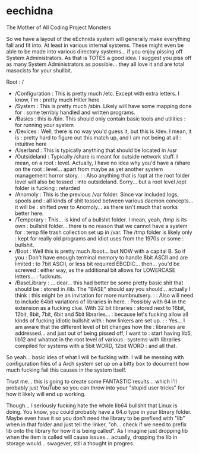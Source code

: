 eechidna
========

The Mother of All Coding Project Monsters

So we have a layout of the eEchnida system will generally make everything
fall and fit into. At least in various internal systems. These might even
be able to be made into various directory systems... if you enjoy pissing 
off System Administrators. As that is TOTES a good idea. I suggest you piss 
off as many System Administrators as possible... they all love it and are 
total masocists for your shullbit.

Root : /
 * /Configuration
 : This is pretty much /etc. Except with extra letters. I know, I'm 
 : pretty much Hitler here
 * /System
 : This is pretty much /sbin. Likely will have some mapping done for 
 : some terribly handled and written programs.
 * /Basics
 : this is /bin. This should only contain basic tools and utilities 
 : for running your system
 * /Devices
 : Well, there is no way you'd guess it, but this is /dev. I mean, it is 
 : pretty hard to figure out this match up, and I am not being at all 
 : intuitive here
 * /Userland
 : This is typically anything that should be located in /usr
 * /Outsideland
 : Typically /share is meant for outside network stuff. I mean, on a root 
 : level. Actually, I have no idea why you'd have a /share on the root 
 : level... apart from maybe as yet another system management horror story.
 :
 : Also anything that is /opt at the root folder level will also be tossed 
 : into outsideland. Sorry... but a root level /opt folder is fucking 
 : retarded
 * /Anomoly
 : This is the previous /var folder. Since var included logs, spools and 
 : all kinds of shit tossed between various daemon concepts... it will be 
 : shifted over to Anomoly... as there isn't much that works better here.
 * /Temporary
 : This... is kind of a bullshit folder. I mean, yeah, /tmp is its own 
 : bullshit folder... there is no reason that we cannot have a system for 
 : temp file trash collection set up in /var. The /tmp folder is likely only
 : kept for really old programs and idiot uses from the 1970s or some 
 : bullshit.
 * /Boot
 : Well this is pretty much /boot... but NOW with a capital B. So if you 
 : Don't have enough terminal memory to handle 8bit ASCII and are limited 
 : to 7bit ASCII, or less bit required EBCDIC... then... you'd be screwed 
 : either way, as the additional bit allows for LOWERCASE letters... 
 : fucknuts.
 * /BaseLibrary
 : ... dear... this had better be some pretty basic shit that should be 
 : stored in /lib. The "BASE" should say you should... actually I think 
 : this might be an invitation for more numbnutsery.
 : 
 : Also will need to include 64bit variations of libraries in here.
 : Possibly with 64 in the extension as a fucking clue. With 32 bit libraries 
 : stored next to 16bit, 12bit, 8bit, 7bit, 6bit and 5bit libraries...
 : because let's fucking allow all kinds of fucking idiotic bullshit with 
 : how linkers are set up.
 :
 : Yes... I am aware that the different level of bit changes how the 
 : libraries are addressed... and just out of being pissed off, I want to 
 : start having lib5, lib12 and whatnot in the root level of various 
 : systems with libraries compiled for systems with a 5bit WORD, 12bit WORD
 : and all that.
 
So yeah... basic idea of what I will be fucking with. I will be messing 
with configuration files of a Arch system set up on a bitty box to 
document how much fucking fail this causes in the system itself.

Trust me... this is going to create some FANTASTIC results... which I'll 
probably just YouTube so you can throw into your "stupid user tricks" for
how it likely will end up working.

Though... I seriously fucking hate the whole lib64 bullshit that Linux is 
doing. You know, you could probably have a 64.o type in your library folder.
Maybe even have it so you don't need the library to be prefixed with "lib"
when in that folder and just tell the linker, "oh... check if we need to 
prefix lib onto the library for how it is being called". As I imagine just 
dropping lib when the item is called will cause issues... actually, dropping
the lib in storage would... swagever, still a thought in progres.
